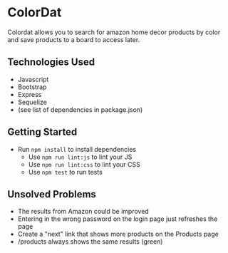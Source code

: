 # ColorDat

Colordat allows you to search for amazon home decor products by color and save products to a board to access later.

## Technologies Used
 * Javascript
 * Bootstrap
 * Express
 * Sequelize
 * (see list of dependencies in package.json)

## Getting Started

* Run `npm install` to install dependencies
  * Use `npm run lint:js` to lint your JS
  * Use `npm run lint:css` to lint your CSS
  * Use `npm test` to run tests

## Unsolved Problems
 * The results from Amazon could be improved
 * Entering in the wrong password on the login page just refreshes the page
 * Create a "next" link that shows more products on the Products page
 * /products always shows the same results (green)
